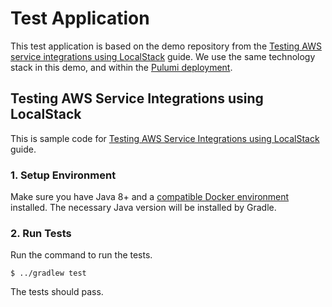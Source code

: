 # Test Application

This test application is based on the demo repository from the
[Testing AWS service integrations using LocalStack](https://testcontainers.com/guides/testing-aws-service-integrations-using-localstack/)
guide.
We use the same technology stack in this demo, and within the
[Pulumi deployment](../3_deployment/).

## Testing AWS Service Integrations using LocalStack

This is sample code for [Testing AWS Service Integrations using LocalStack](https://testcontainers.com/guides/testing-aws-service-integrations-using-localstack) guide.

### 1. Setup Environment

Make sure you have Java 8+ and a [compatible Docker environment](https://www.testcontainers.org/supported_docker_environment/) installed.
The necessary Java version will be installed by Gradle.

### 2. Run Tests

Run the command to run the tests.

```shell
$ ../gradlew test
```

The tests should pass.
